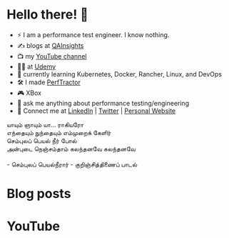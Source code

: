 # Hello there! 👋

* ⚡ I am a performance test engineer. I know nothing.  
* ✍️ blogs at [QAInsights](https://qainsights.com)  
* 📺 my [YouTube channel](https://www.youtube.com/qainsights)  
* 👨‍🏫 at [Udemy](https://www.udemy.com/user/naveenkumarnamachivayam/)  
* 🌱 currently learning Kubernetes, Docker, Rancher, Linux, and DevOps  
* 🛠 I made [PerfTractor](https://perftractor.xyz)
* 🎮 XBox  
* 💬 ask me anything about performance testing/engineering
* 📇 Connect me at [LinkedIn](https://www.linkedin.com/in/naveenkumarn/) | [Twitter](https://twitter.com/qainsights) | [Personal Website](https://naveenkumarn.in)  

<p style="text-align: left">
யாயும் ஞாயும் யா... ராகியரோ  <br>
எந்தையும் நுந்தையும் எம்முறைக் கேளிர்  <br>
செம்புலப் பெயல் நீர் போல்  <br>
அன்புடை நெஞ்சம்தாம் கலந்தனவே கலந்தனவே  <br><br>
- செம்புலப் பெயல்நீரார் - குறிஞ்சித்திணைப் பாடல்  
</p>

# Blog posts
<!-- BLOG-POST-LIST:START --><!-- BLOG-POST-LIST:END -->

# YouTube
<!-- YOUTUBE:START -->
<!-- YOUTUBE:END -->
